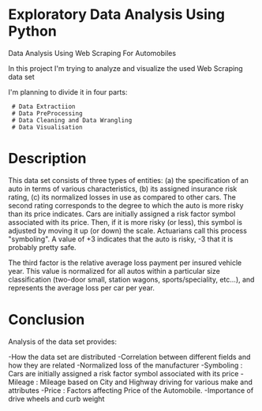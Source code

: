 # Exploratory Data Analysis Using Python
 Data Analysis Using Web Scraping For Automobiles
 
 In this project I'm trying to analyze and visualize the used Web Scraping data set

I'm planning to divide it in four parts:

     # Data Extractiion
     # Data PreProcessing
     # Data Cleaning and Data Wrangling
     # Data Visualisation

# Description

 This data set consists of three types of entities: (a) the specification of an auto in terms of various characteristics, (b) its assigned insurance risk rating, (c) its normalized losses in use as compared to other cars. The second rating corresponds to the degree to which the auto is more risky than its price indicates. Cars are initially assigned a risk factor symbol associated with its price. Then, if it is more risky (or less), this symbol is adjusted by moving it up (or down) the scale. Actuarians call this process "symboling". A value of +3 indicates that the auto is risky, -3 that it is probably pretty safe.

The third factor is the relative average loss payment per insured vehicle year. This value is normalized for all autos within a particular size classification (two-door small, station wagons, sports/speciality, etc...), and represents the average loss per car per year.


# Conclusion

 Analysis of the data set provides:

  -How the data set are distributed
  -Correlation between different fields and how they are related
  -Normalized loss of the manufacturer
  -Symboling : Cars are initially assigned a risk factor symbol associated with its price
  -Mileage : Mileage based on City and Highway driving for various make and attributes
  -Price : Factors affecting Price of the Automobile.
  -Importance of drive wheels and curb weight
